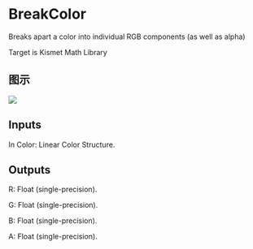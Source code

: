 # BreakColor

Breaks apart a color into individual RGB components (as well as alpha)

Target is Kismet Math Library

## 图示

![]($-20221218-19472312.png)

## Inputs

In Color: Linear Color Structure.  

## Outputs

R: Float (single-precision).

G: Float (single-precision).

B: Float (single-precision).

A: Float (single-precision).

